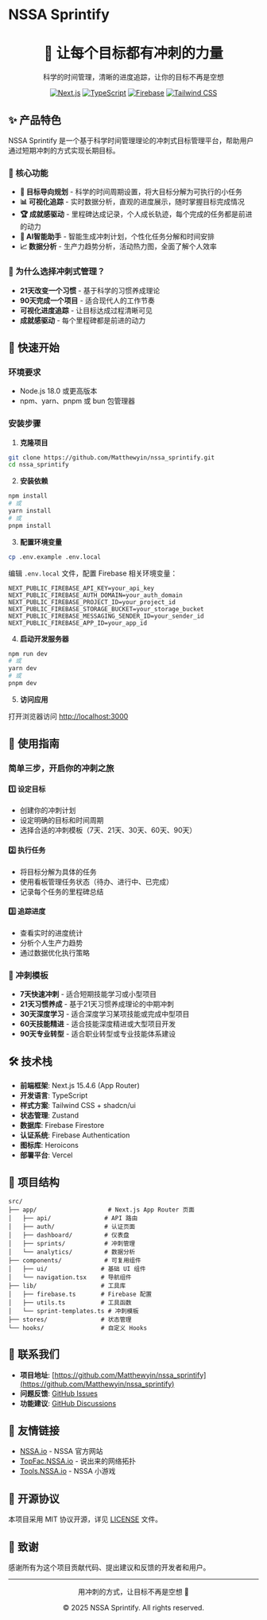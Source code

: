 # NSSA Sprintify

<div align="center">
  <h1>🚀 让每个目标都有冲刺的力量</h1>
  <p>科学的时间管理，清晰的进度追踪，让你的目标不再是空想</p>

  [![Next.js](https://img.shields.io/badge/Next.js-15.4.6-black?style=flat-square&logo=next.js)](https://nextjs.org/)
  [![TypeScript](https://img.shields.io/badge/TypeScript-5.0-blue?style=flat-square&logo=typescript)](https://www.typescriptlang.org/)
  [![Firebase](https://img.shields.io/badge/Firebase-10.0-orange?style=flat-square&logo=firebase)](https://firebase.google.com/)
  [![Tailwind CSS](https://img.shields.io/badge/Tailwind_CSS-3.4-38B2AC?style=flat-square&logo=tailwind-css)](https://tailwindcss.com/)
</div>

## ✨ 产品特色

NSSA Sprintify 是一个基于科学时间管理理论的冲刺式目标管理平台，帮助用户通过短期冲刺的方式实现长期目标。

### 🎯 核心功能

- **🚀 目标导向规划** - 科学的时间周期设置，将大目标分解为可执行的小任务
- **📊 可视化追踪** - 实时数据分析，直观的进度展示，随时掌握目标完成情况
- **🏆 成就感驱动** - 里程碑达成记录，个人成长轨迹，每个完成的任务都是前进的动力
- **🤖 AI智能助手** - 智能生成冲刺计划，个性化任务分解和时间安排
- **📈 数据分析** - 生产力趋势分析，活动热力图，全面了解个人效率

### 🌟 为什么选择冲刺式管理？

- **21天改变一个习惯** - 基于科学的习惯养成理论
- **90天完成一个项目** - 适合现代人的工作节奏
- **可视化进度追踪** - 让目标达成过程清晰可见
- **成就感驱动** - 每个里程碑都是前进的动力

## 🚀 快速开始

### 环境要求

- Node.js 18.0 或更高版本
- npm、yarn、pnpm 或 bun 包管理器

### 安装步骤

1. **克隆项目**
```bash
git clone https://github.com/Matthewyin/nssa_sprintify.git
cd nssa_sprintify
```

2. **安装依赖**
```bash
npm install
# 或
yarn install
# 或
pnpm install
```

3. **配置环境变量**
```bash
cp .env.example .env.local
```

编辑 `.env.local` 文件，配置 Firebase 相关环境变量：
```env
NEXT_PUBLIC_FIREBASE_API_KEY=your_api_key
NEXT_PUBLIC_FIREBASE_AUTH_DOMAIN=your_auth_domain
NEXT_PUBLIC_FIREBASE_PROJECT_ID=your_project_id
NEXT_PUBLIC_FIREBASE_STORAGE_BUCKET=your_storage_bucket
NEXT_PUBLIC_FIREBASE_MESSAGING_SENDER_ID=your_sender_id
NEXT_PUBLIC_FIREBASE_APP_ID=your_app_id
```

4. **启动开发服务器**
```bash
npm run dev
# 或
yarn dev
# 或
pnpm dev
```

5. **访问应用**

打开浏览器访问 [http://localhost:3000](http://localhost:3000)

## 📖 使用指南

### 简单三步，开启你的冲刺之旅

#### 1️⃣ 设定目标
- 创建你的冲刺计划
- 设定明确的目标和时间周期
- 选择合适的冲刺模板（7天、21天、30天、60天、90天）

#### 2️⃣ 执行任务
- 将目标分解为具体的任务
- 使用看板管理任务状态（待办、进行中、已完成）
- 记录每个任务的里程碑总结

#### 3️⃣ 追踪进度
- 查看实时的进度统计
- 分析个人生产力趋势
- 通过数据优化执行策略

### 🎯 冲刺模板

- **7天快速冲刺** - 适合短期技能学习或小型项目
- **21天习惯养成** - 基于21天习惯养成理论的中期冲刺
- **30天深度学习** - 适合深度学习某项技能或完成中型项目
- **60天技能精进** - 适合技能深度精进或大型项目开发
- **90天专业转型** - 适合职业转型或专业技能体系建设

## 🛠️ 技术栈

- **前端框架**: Next.js 15.4.6 (App Router)
- **开发语言**: TypeScript
- **样式方案**: Tailwind CSS + shadcn/ui
- **状态管理**: Zustand
- **数据库**: Firebase Firestore
- **认证系统**: Firebase Authentication
- **图标库**: Heroicons
- **部署平台**: Vercel

## 📁 项目结构

```
src/
├── app/                    # Next.js App Router 页面
│   ├── api/               # API 路由
│   ├── auth/              # 认证页面
│   ├── dashboard/         # 仪表盘
│   ├── sprints/           # 冲刺管理
│   └── analytics/         # 数据分析
├── components/            # 可复用组件
│   ├── ui/               # 基础 UI 组件
│   └── navigation.tsx    # 导航组件
├── lib/                  # 工具库
│   ├── firebase.ts       # Firebase 配置
│   ├── utils.ts          # 工具函数
│   └── sprint-templates.ts # 冲刺模板
├── stores/               # 状态管理
└── hooks/                # 自定义 Hooks
```

## 🤝 联系我们

- **项目地址**: [https://github.com/Matthewyin/nssa_sprintify](https://github.com/Matthewyin/nssa_sprintify)
- **问题反馈**: [GitHub Issues](https://github.com/Matthewyin/nssa_sprintify/issues)
- **功能建议**: [GitHub Discussions](https://github.com/Matthewyin/nssa_sprintify/discussions)

## 🔗 友情链接

- [NSSA.io](https://nssa.io) - NSSA 官方网站
- [TopFac.NSSA.io](https://topfac.nssa.io) - 说出来的网络拓扑
- [Tools.NSSA.io](https://tools.nssa.io) - NSSA 小游戏

## 📄 开源协议

本项目采用 MIT 协议开源，详见 [LICENSE](LICENSE) 文件。

## 🙏 致谢

感谢所有为这个项目贡献代码、提出建议和反馈的开发者和用户。

---

<div align="center">
  <p>用冲刺的方式，让目标不再是空想 🚀</p>
  <p>© 2025 NSSA Sprintify. All rights reserved.</p>
</div>
